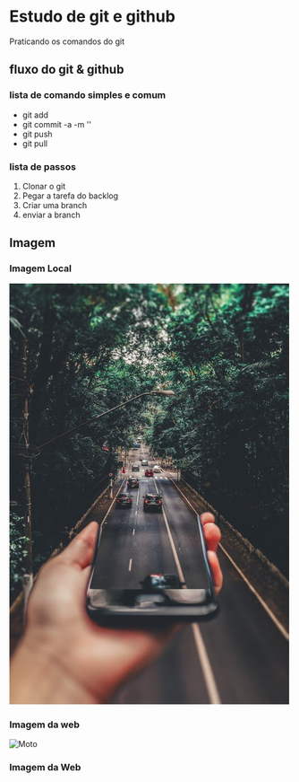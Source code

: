 # Estudo de git e github
 
Praticando os comandos do git

## fluxo do git & github

### lista de comando simples e comum

* git add 
* git commit -a -m ''
* git push
* git pull

### lista de passos 

1. Clonar o git 
2. Pegar a tarefa do backlog
3. Criar uma branch
4. enviar a branch 

## Imagem

### Imagem Local

![Celular](assets/image/fundo.jpeg)
### Imagem da web
![Moto](https://www.tecfil.com.br/wp-content/uploads/2021/12/TECFIL_SEO_IMAGENS_M7-1.jpg)

### Imagem da Web
